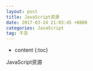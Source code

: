 ```yaml
---
layout: post
title: JavaScript资源
date: 2017-03-24 21:03:45 +0800
categories: JavaScript
tag: 干货
---
```


* content
{:toc}


JavaScript资源